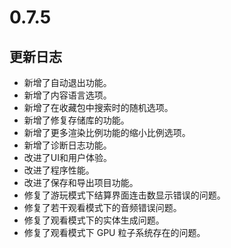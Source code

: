 # 0.7.5

## 更新日志

- 新增了自动退出功能。
- 新增了内容语言选项。
- 新增了在收藏包中搜索时的随机选项。
- 新增了修复存储库的功能。
- 新增了更多渲染比例功能的缩小比例选项。
- 新增了诊断日志功能。
- 改进了UI和用户体验。
- 改进了程序性能。
- 改进了保存和导出项目功能。
- 修复了游玩模式下结算界面连击数显示错误的问题。
- 修复了若干观看模式下的音频错误问题。
- 修复了观看模式下的实体生成问题。
- 修复了观看模式下 GPU 粒子系统存在的问题。
